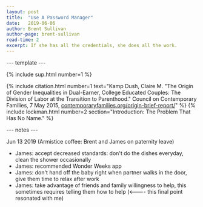 ```yaml
---
layout: post
title:  "Use A Password Manager"
date:   2019-06-06
author: Brent Sullivan
author-page: brent-sullivan
read-time: 2
excerpt: If she has all the credentials, she does all the work.
---
```


--- template ---

{% include sup.html number=1 %}

{% include citation.html number=1 text="Kamp Dush, Claire M. \"The Origin of Gender Inequalities in Dual-Earner, College Educated Couples: The Division of Labor at the Transition to Parenthood.\" Council on Contemporary Families, 7 May 2015, [contemporaryfamilies.org/origin-brief-report/](https://contemporaryfamilies.org/origin-brief-report/)" %}
{% include lockman.html number=2 section="Introduction: The Problem That Has No Name." %}

--- notes ---

Jun 13 2019 (Armistice coffee: Brent and James on paternity leave)
+ James: accept decreased standards: don't do the dishes everyday, clean the shower occasionally
+ James: recommended Wonder Weeks app
+ James: don't hand off the baby right when partner walks in the door, give them time to relax after work
+ James: take advantage of friends and family willingness to help, this sometimes requires telling them how to help (<---- this final point resonated with me)
